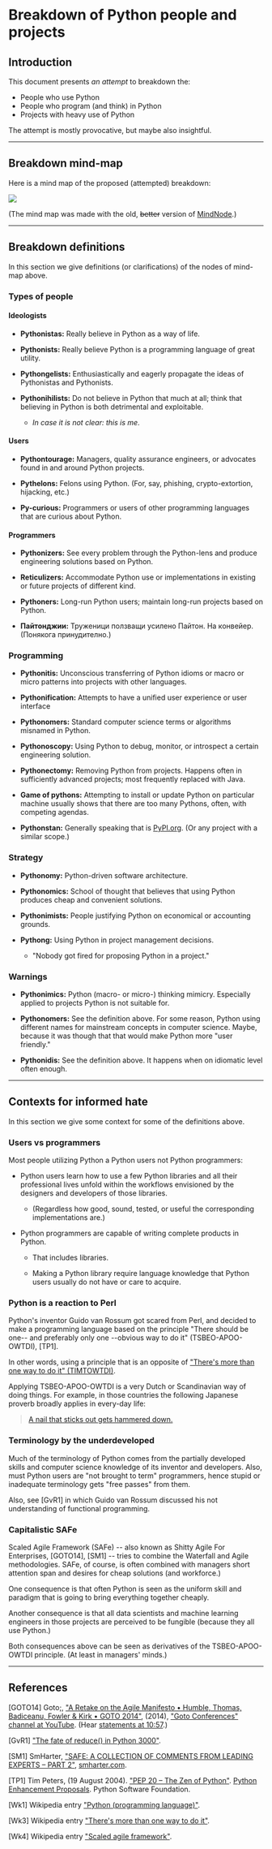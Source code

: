 # Breakdown of Python people and projects

## Introduction

This document presents *an attempt* to breakdown the:

- People who use Python
- People who program (and think) in Python
- Projects with heavy use of Python

The attempt is mostly provocative, but maybe also insightful. 

------

## Breakdown mind-map

Here is a mind map of the proposed (attempted) breakdown:

[![](./Diagrams/Breakdown-of-Python-people-and-projects/Breakdown-of-Python-people-and-projects-mind-map-BW.png)](./Diagrams/Breakdown-of-Python-people-and-projects/Breakdown-of-Python-people-and-projects-mind-map.pdf)

(The mind map was made with the old, ~~better~~ version of [MindNode](https://www.mindnode.com).)

------

## Breakdown definitions

In this section we give definitions (or clarifications) of the nodes of mind-map above.

### Types of people

#### Ideologists

- **Pythonistas:** Really believe in Python as a way of life.

- **Pythonists:** Really believe Python is a programming language of great utility.  

- **Pythongelists:** Enthusiastically and eagerly propagate the ideas of Pythonistas and Pythonists. 

- **Pythonihilists:** Do not believe in Python that much at all; think that believing in Python is both detrimental and exploitable.

    - *In case it is not clear: this is me*.

#### Users

- **Pythontourage:** Managers, quality assurance engineers, or advocates found in and around Python projects. 

- **Pythelons:** Felons using Python. (For, say, phishing, crypto-extortion, hijacking, etc.)

- **Py-curious:** Programmers or users of other programming languages that are curious about Python. 

#### Programmers

- **Pythonizers:** See every problem through the Python-lens and produce engineering solutions based on Python.

- **Reticulizers:** Accommodate Python use or implementations in existing or future projects of different kind.

- **Pythoners:** Long-run Python users; maintain long-run projects based on Python.

- **Пайтонджии:** Труженици ползващи усилено Пайтон. На конвейeр. (Понякога принудително.)

### Programming

- **Pythonitis:** Unconscious transferring of Python idioms or macro or micro patterns into projects with other languages.  

- **Pythonification:** Attempts to have a unified user experience or user interface 

- **Pythonomers:** Standard computer science terms or algorithms misnamed in Python. 

- **Pythonoscopy:** Using Python to debug, monitor, or introspect a certain engineering solution.

- **Pythonectomy:** Removing Python from projects. Happens often in sufficiently advanced projects; 
  most frequently replaced with Java. 

- **Game of pythons:** Attempting to install or update Python on particular machine usually shows 
  that there are too many Pythons, often, with competing agendas. 

- **Pythonstan:** Generally speaking that is [PyPI.org](https://pypi.org). (Or any project with a similar scope.)

### Strategy

- **Pythonomy:** Python-driven software architecture.  

- **Pythonomics:** School of thought that believes that using Python produces cheap and convenient solutions. 

- **Pythonimists:** People justifying Python on economical or accounting grounds. 

- **Pythong:** Using Python in project management decisions.
   - "Nobody got fired for proposing Python in a project." 

### Warnings

- **Pythonimics:** Python (macro- or micro-) thinking mimicry. Especially applied to projects Python is not suitable for. 

- **Pythonomers:** See the definition above. For some reason, Python using different names for mainstream concepts
  in computer science. Maybe, because it was though that that would make Python more "user friendly."

- **Pythonidis:** See the definition above. It happens when on idiomatic level often enough.


------

## Contexts for informed hate

In this section we give some context for some of the definitions above.

### Users vs programmers

Most people utilizing Python a Python users not Python programmers:

- Python users learn how to use a few Python libraries and all their professional lives unfold within the workflows envisioned by the designers and developers of those libraries.

  - (Regardless how good, sound, tested, or useful the corresponding implementations are.)

- Python programmers are capable of writing complete products in Python.

  - That includes libraries.

  - Making a Python library require language knowledge that Python users usually do not have or care to acquire.

### Python is a reaction to Perl

Python's inventor Guido van Rossum got scared from Perl, and decided to make a programming language 
based on the principle "There should be one-- and preferably only one --obvious way to do it" (TSBEO-APOO-OWTDI), 
[TP1].

In other words, using a principle that is an opposite of 
["There's more than one way to do it" (TIMTOWTDI)](https://en.wikipedia.org/wiki/There's_more_than_one_way_to_do_it).

Applying TSBEO-APOO-OWTDI is a very Dutch or Scandinavian way of doing things. 
For example, in those countries the following Japanese proverb broadly applies in every-day life:

> [A nail that sticks out gets hammered down.](https://en.wiktionary.org/wiki/the_nail_that_sticks_out_gets_hammered_down)


### Terminology by the underdeveloped

Much of the terminology of Python comes from the partially developed skills and computer science knowledge of 
its inventor and developers. Also, must Python users are "not brought to term" programmers, hence stupid or
inadequate terminology gets "free passes" from them.

Also, see [GvR1] in which Guido van Rossum discussed his not understanding of functional programming.  

### Capitalistic SAFe

Scaled Agile Framework (SAFe) -- also known as Shitty Agile For Enterprises, [GOTO14], [SM1] -- 
tries to combine the Waterfall and Agile methodologies. SAFe, of course, is often combined with managers short attention span and desires for 
cheap solutions (and workforce.) 

One consequence is that often Python is seen as the uniform skill and paradigm 
that is going to bring everything together cheaply. 

Another consequence is that all data scientists and machine learning engineers in those projects are
perceived to be fungible (because they all use Python.)

Both consequences above can be seen as derivatives of the TSBEO-APOO-OWTDI principle. 
(At least in managers' minds.)

------

## References

[GOTO14] Goto;,
["A Retake on the Agile Manifesto • Humble, Thomas, Badiceanu, Fowler & Kirk • GOTO 2014"](https://www.youtube.com/watch?v=zNvmjPzdqKc),
(2014),
["Goto Conferences" channel at YouTube](https://www.youtube.com/c/GotoConferences).
(Hear [statements at 10:57](https://www.youtube.com/watch?v=zNvmjPzdqKc&t=657s).)

[GvR1] ["The fate of reduce() in Python 3000"](https://www.artima.com/weblogs/viewpost.jsp?thread=98196).

[SM1] SmHarter,
["SAFE: A COLLECTION OF COMMENTS FROM LEADING EXPERTS – PART 2"](https://www.smharter.com/blog/safe-a-collection-of-comments-from-leading-experts-2/),
[smharter.com](https://www.smharter.com).

[TP1] Tim Peters, (19 August 2004).
["PEP 20 – The Zen of Python"](https://peps.python.org/pep-0020/).
[Python Enhancement Proposals](https://peps.python.org). Python Software Foundation.

[Wk1] Wikipedia entry
["Python (programming language)"](https://en.wikipedia.org/wiki/Python_(programming_language)).

[Wk3] Wikipedia entry
["There's more than one way to do it"](https://en.wikipedia.org/wiki/There's_more_than_one_way_to_do_it").

[Wk4] Wikipedia entry
["Scaled agile framework"](https://en.wikipedia.org/wiki/Scaled_agile_framework).
